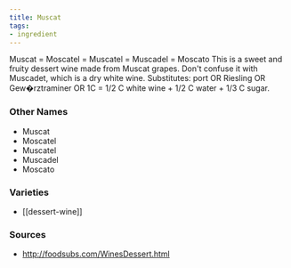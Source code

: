 ```yaml
---
title: Muscat
tags:
- ingredient
---
```

Muscat = Moscatel = Muscatel = Muscadel = Moscato This is a sweet and fruity dessert wine made from Muscat grapes. Don't confuse it with Muscadet, which is a dry white wine. Substitutes: port OR Riesling OR Gew�rztraminer OR 1C = 1/2 C white wine + 1/2 C water + 1/3 C sugar.

### Other Names

* Muscat
* Moscatel
* Muscatel
* Muscadel
* Moscato

### Varieties

* [[dessert-wine]]

### Sources
* http://foodsubs.com/WinesDessert.html
